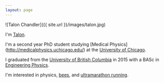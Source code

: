 ```yaml
---
layout: page
---
```


![Talon Chandler]({{ site.url }}/images/talon.jpg)

I'm [Talon](https://books.google.com/books?id=pD6arNyKyi8C&pg=PT61&lpg=PT61&dq=%22Just+at+that+moment+the+Lord+of+the+Eagles+swept+down+from+above,+seized+him+in+his+talons,+and+was+gone.%22&source=bl&ots=2kfe5990uE&sig=8_ISf65WbcgOCJikcD5oP2Y2FXk&hl=en&sa=X&ved=0ahUKEwjO6IfYzvrTAhVLjlQKHXy0CXQQ6AEIKzAB#v=onepage&q=%22Just%20at%20that%20moment%20the%20Lord%20of%20the%20Eagles%20swept%20down%20from%20above%2C%20seized%20him%20in%20his%20talons%2C%20and%20was%20gone.%22&f=false).

I'm a second year PhD student studying [Medical Physics]
(http://medicalphysics.uchicago.edu/) at the [University of
Chicago](http://www.uchicago.edu/).

I graduated from the [University of British Columbia](https://www.ubc.ca/) in
2015 with a BASc in [Engineering Physics](http://www.engphys.ubc.ca/).

I'm interested in physics, [bees](http://scandiahoney.com/),
and [ultramarathon running](http://ultrasignup.com/results_participant.aspx?fname=Talon&lname=Chandler).

